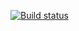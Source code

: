 [![Build status](https://ci.appveyor.com/api/projects/status/339pk2v417rnbibi?svg=true)](https://ci.appveyor.com/project/Alexander43884/cachbackhackerservicetest-dmdw6)
